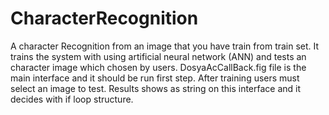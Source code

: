 CharacterRecognition
====================

A character Recognition from an image that you have train from train set. 
It trains the system with using artificial neural network (ANN) and tests an character image which chosen by users.
DosyaAcCallBack.fig file is the main interface and it should be run first step. 
After training users must select an image to test. Results shows as string on this interface and it decides with if loop structure.

